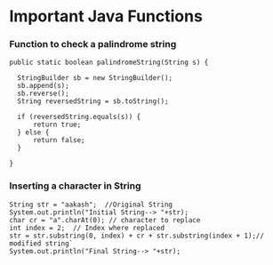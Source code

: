 # Important Java Functions

### Function to check a palindrome string 

    public static boolean palindromeString(String s) {

      StringBuilder sb = new StringBuilder();
      sb.append(s);
      sb.reverse();
      String reversedString = sb.toString();

      if (reversedString.equals(s)) {
          return true;
      } else {
          return false;
      }

    }

### Inserting a character in String

    String str = "aakash";	//Original String
    System.out.println("Initial String--> "+str);
    char cr = "a".charAt(0); // character to replace
    int index = 2;	// Index where replaced
    str = str.substring(0, index) + cr + str.substring(index + 1);// modified string`
    System.out.println("Final String--> "+str);
